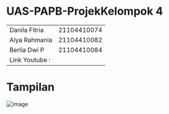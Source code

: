# UAS-PAPB-ProjekKelompok 4

|  |  |
|--|--|
 | Danila Fitria | 21104410074 |
 | Alya Rahmania | 21104410082 |
 | Berlia Dwi P | 21104410084 |
| Link Youtube :  |

# Tampilan
![image](https://github.com/danilafi/UAS-PAPB-ProjekKelompok/assets/119145783/082269c8-1211-4520-8c10-acd332417e3f)
